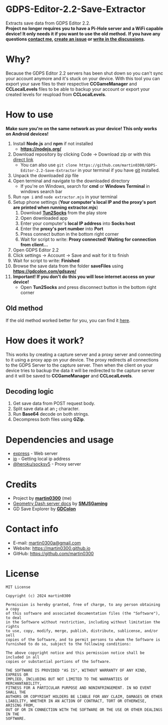 # GDPS-Editor-2.2-Save-Extractor

Extracts save data from GDPS Editor 2.2. \
**Project no longer requires you to have a Pi-Hole server and a WiFi capable device! It only needs it if you want to use the old method.**
**If you have any questions [contact me](#contact-info), [create an issue](https://github.com/martin0300/GDPS-Editor-2.2-Save-Extractor/issues) or [write in the discussions](https://github.com/martin0300/GDPS-Editor-2.2-Save-Extractor/discussions).**

# Why?

Because the GDPS Editor 2.2 servers has been shut down so you can't sync your account anymore and it's stuck on your device. With this tool you can export your save files to their respective **CCGameManager** and **CCLocalLevels** files to be able to backup your account or export your created levels for reupload from **CCLocalLevels**.

# How to use

**Make sure you're on the same network as your device! This only works on Android devices!**

1. Install **Node.js** and **npm** if not installed
    - **https://nodejs.org/**
2. Download repository by clicking Code -> Download zip or with this [direct link](https://github.com/martin0300/GDPS-Editor-2.2-Save-Extractor/archive/refs/heads/main.zip)
    - You can also use `git clone https://github.com/martin0300/GDPS-Editor-2.2-Save-Extractor` in your terminal if you have [git](https://git-scm.com/) installed.
3. Unpack the downloaded zip file
4. Open terminal and navigate to the downloaded directory
    - If you're on Windows, search for **cmd** or **Windows Terminal** in windows search bar
5. Run `npm i` and `node extractor.mjs` in your terminal
6. Setup phone settings (**Your computer's local IP and the proxy's port are printed when running extractor.mjs**)
    1. Download **[Tun2Socks](https://play.google.com/store/apps/details?id=com.elseplus.tun2socks)** from the play store
    2. Open downloaded app
    3. Enter your computer's **local IP address** into **Socks host**
    4. Enter the **proxy's port number** into **Port**
    5. Press connect button in the bottom right corner
    6. Wait for script to write: **Proxy connected! Waiting for connection from client...**
7. Open GDPS Editor 2.2
8. Click settings -> Account -> Save and wait for it to finish
9. Wait for script to write: **Finished**
10. Browse the save data from the folder **saveFiles** using **https://gdcolon.com/gdsave/**
11. **Important! If you don't do this you will lose internet access on your device!**
    - Open **Tun2Socks** and press disconnect button in the bottom right corner

## Old method

If the old method worked better for you, you can find it [here](https://github.com/martin0300/GDPS-Editor-2.2-Save-Extractor/blob/main/oldmethod.md).

# How does it work?

This works by creating a capture server and a proxy server and connecting to it using a proxy app on your device. The proxy redirects all connections to the GDPS Server to the capture server.
Then when the client on your device tries to backup the data it will be redirected to the capture server and it will be saved to **CCGameManager** and **CCLocalLevels**.

## Decoding logic

1. Get save data from POST request body.
2. Split save data at an **;** character.
3. Run **Base64** decode on both strings.
4. Decompress both files using **GZip**.

# Dependencies and usage

-   [express](https://github.com/expressjs/express) - Web server
-   [ip](https://github.com/indutny/node-ip) - Getting local ip address
-   [@heroku/socksv5](https://github.com/heroku/socksv5) - Proxy server

# Credits

-   Project by **[martin0300](https://github.com/martin0300)** (me)
-   [Geometry Dash server docs](https://github.com/SMJSGaming/GDDocs/blob/master/README.md) by **[SMJSGaming](https://github.com/SMJSGaming)**
-   GD Save Explorer by **[GDColon](https://gdcolon.com/)**

# Contact info

-   E-mail: martin0300a@gmail.com
-   Website: https://martin0300.github.io
-   GitHub: https://github.com/martin0300

# License

```
MIT License

Copyright (c) 2024 martin0300

Permission is hereby granted, free of charge, to any person obtaining a copy
of this software and associated documentation files (the "Software"), to deal
in the Software without restriction, including without limitation the rights
to use, copy, modify, merge, publish, distribute, sublicense, and/or sell
copies of the Software, and to permit persons to whom the Software is
furnished to do so, subject to the following conditions:

The above copyright notice and this permission notice shall be included in all
copies or substantial portions of the Software.

THE SOFTWARE IS PROVIDED "AS IS", WITHOUT WARRANTY OF ANY KIND, EXPRESS OR
IMPLIED, INCLUDING BUT NOT LIMITED TO THE WARRANTIES OF MERCHANTABILITY,
FITNESS FOR A PARTICULAR PURPOSE AND NONINFRINGEMENT. IN NO EVENT SHALL THE
AUTHORS OR COPYRIGHT HOLDERS BE LIABLE FOR ANY CLAIM, DAMAGES OR OTHER
LIABILITY, WHETHER IN AN ACTION OF CONTRACT, TORT OR OTHERWISE, ARISING FROM,
OUT OF OR IN CONNECTION WITH THE SOFTWARE OR THE USE OR OTHER DEALINGS IN THE
SOFTWARE.
```
